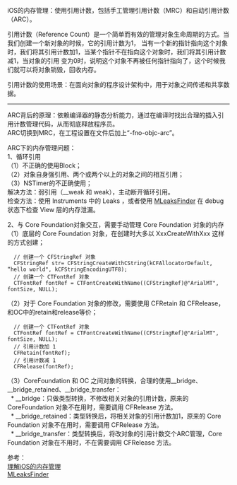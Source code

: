 iOS的内存管理：使用引用计数，包括手工管理引用计数（MRC）和自动引用计数（ARC）。

引用计数（Reference Count）是一个简单而有效的管理对象生命周期的方式。当我们创建一个新对象的时候，它的引用计数为1，
当有一个新的指针指向这个对象时，我们将其引用计数加1，当某个指针不在指向这个对象时，我们将其引用计数减1，当对象的引用
变为0时，说明这个对象不再被任何指针指向了，这个时候我们就可以将对象销毁，回收内存。

引用计数的使用场景：在面向对象的程序设计架构中，用于对象之间传递和共享数据。

----
ARC背后的原理：依赖编译器的静态分析能力，通过在编译时找出合理的插入引用计数管理代码，从而彻底释放程序员。<br>
ARC切换到MRC，在工程设置在文件后加上“-fno-objc-arc”。

ARC下的内存管理问题：<br>
1、循环引用<br>
（1）不正确的使用Block；<br>
（2）对象自身强引用、两个或两个以上的对象之间的相互引用；<br>
（3）NSTimer的不正确使用；<br>
 解决方法：弱引用（__weak 和 weak），主动断开循环引用。<br>
 检查方法：使用 Instruments 中的 Leaks ，或者使用 [MLeaksFinder](https://github.com/Tencent/MLeaksFinder) 在 debug 状态下检查 View 层的内存泄漏。

2、与 Core Foundation对象交互，需要手动管理 Core Foundation 对象的内存<br>
（1）底层的 Core Foundation 对象，在创建时大多以 XxxCreateWithXxx 这样的方式创建；
```
  // 创建一个 CFStringRef 对象
  CFStringRef str= CFStringCreateWithCString(kCFAllocatorDefault, “hello world", kCFStringEncodingUTF8);
  // 创建一个 CTFontRef 对象
  CTFontRef fontRef = CTFontCreateWithName((CFStringRef)@"ArialMT", fontSize, NULL);
```
（2）对于 Core Foundation 对象的修改，需要使用 CFRetain 和 CFRelease，和OC中的retain和release等价；
```
  // 创建一个 CTFontRef 对象
  CTFontRef fontRef = CTFontCreateWithName((CFStringRef)@"ArialMT", fontSize, NULL);
  // 引用计数加 1
  CFRetain(fontRef);
  // 引用计数减 1
  CFRelease(fontRef);
```
（3）CoreFoundation 和 OC 之间对象的转换，合理的使用\_\_bridge、\_\_bridge\_retained、\_\_bridge\_transfer：<br>
    * \_\_bridge：只做类型转换，不修改相关对象的引用计数，原来的CoreFoundation 对象不在用时，需要调用 CFRelease 方法。<br>
    * \_\_bridge\_retained：类型转换后，将相关对象的引用计数加1，原来的 Core Foundation 对象不在用时，需要调用 CFRelease 方法。<br>
    * \_\_bridge\_transfer：类型转换后，将改对象的引用计数交个ARC管理，Core Foundation 对象在不用时，不在需要调用 CFRelease 方法。<br>

参考：<br>
[理解iOS的内存管理](https://blog.devtang.com/2016/07/30/ios-memory-management)<br>
[MLeaksFinder](http://wereadteam.github.io/2016/07/20/MLeaksFinder2/)
